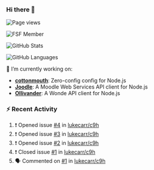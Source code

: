 ### Hi there 👋

![Page views](https://visitor-badge.glitch.me/badge?page_id=lukecarr.lukecarr)

![FSF Member](https://static.fsf.org/nosvn/associate/crm/5272261.png)

![GitHub Stats](https://github-readme-stats.vercel.app/api?username=lukecarr&show_icons=true)

![GitHub Languages](https://github-readme-stats.vercel.app/api/top-langs?username=lukecarr&layout=compact)

🔭 I’m currently working on:

- **[cottonmouth](https://github.com/lukecarr/c9h)**: Zero-config config for Node.js
- **[Joodle](https://github.com/lukecarr/joodle)**: A Moodle Web Services API client for Node.js
- **[Ollivander](https://github.com/lukecarr/ollivander)**: A Wonde API client for Node.js

### :zap: Recent Activity

<!--START_SECTION:activity-->
1. ❗️ Opened issue [#4](https://github.com/lukecarr/c9h/issues/4) in [lukecarr/c9h](https://github.com/lukecarr/c9h)
2. ❗️ Opened issue [#3](https://github.com/lukecarr/c9h/issues/3) in [lukecarr/c9h](https://github.com/lukecarr/c9h)
3. ❗️ Opened issue [#2](https://github.com/lukecarr/c9h/issues/2) in [lukecarr/c9h](https://github.com/lukecarr/c9h)
4. ❗️ Closed issue [#1](https://github.com/lukecarr/c9h/issues/1) in [lukecarr/c9h](https://github.com/lukecarr/c9h)
5. 🗣 Commented on [#1](https://github.com/lukecarr/c9h/issues/1) in [lukecarr/c9h](https://github.com/lukecarr/c9h)
<!--END_SECTION:activity-->
